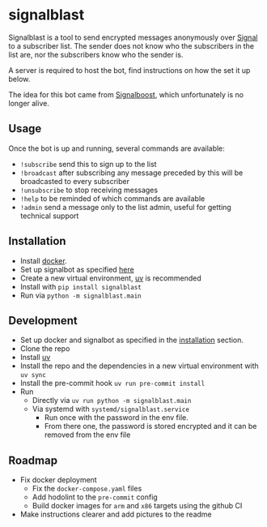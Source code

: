 # signalblast

Signalblast is a tool to send encrypted messages anonymously over [Signal](https://www.signal.org/) to a subscriber list. The sender does not know who the subscribers in the list are, nor the subscribers know who the sender is.

A server is required to host the bot, find instructions on how the set it up below.

The idea for this bot came from [Signalboost](https://web.archive.org/web/https://signalboost.info/), which unfortunately is no longer alive.

## Usage

Once the bot is up and running, several commands are available:
* `!subscribe` send this to sign up to the list
* `!broadcast` after subscribing any message preceded by this will be broadcasted to every subscriber
* `!unsubscribe` to stop receiving messages
* `!help` to be reminded of which commands are available
* `!admin` send a message only to the list admin, useful for getting technical support

## Installation

* Install [docker](https://www.docker.com/).
* Set up signalbot as specified [here](https://github.com/filipre/signalbot)
* Create a new virtual environment, [uv](https://docs.astral.sh/uv/) is recommended
* Install with `pip install signalblast`
* Run via `python -m signalblast.main`

## Development

* Set up docker and signalbot as specified in the [installation](#installation) section.
* Clone the repo
* Install [uv](https://docs.astral.sh/uv/)
* Install the repo and the dependencies in a new virtual environment with `uv sync`
* Install the pre-commit hook `uv run pre-commit install`
* Run
  * Directly via `uv run python -m signalblast.main`
  * Via systemd with `systemd/signalblast.service`
    * Run once with the password in the env file.
    * From there one, the password is stored encrypted and it can be removed from the env file

## Roadmap
* Fix docker deployment
  * Fix the `docker-compose.yaml` files
  * Add hodolint to the `pre-commit` config
  * Build docker images for `arm` and `x86` targets using the github CI
* Make instructions clearer and add pictures to the readme
